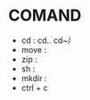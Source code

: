 # COMAND

 - cd : cd..    cd~/ <br>
 - move : <br>
 - zip : <br>
 - sh : <br>
 - mkdir : <br>
 - ctrl + c
 
 
 

